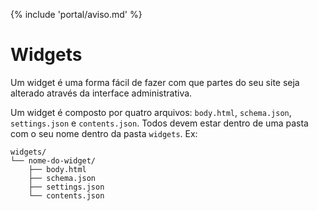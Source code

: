 {% include 'portal/aviso.md' %}

# Widgets

Um widget é uma forma fácil de fazer com que partes do seu site seja alterado através da interface administrativa.

Um widget é composto por quatro arquivos: `body.html`, `schema.json`, `settings.json` e `contents.json`. Todos devem estar dentro de uma pasta com o seu nome dentro da pasta `widgets`. Ex:

```
widgets/
└── nome-do-widget/
    ├── body.html
    ├── schema.json
    ├── settings.json
    └── contents.json
```
